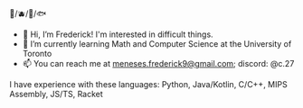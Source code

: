 🍵/🫐/🍚/🐟
* 👋 Hi, I’m Frederick! I'm interested in difficult things. 
* 🌱 I’m currently learning Math and Computer Science at the University of Toronto
* 📫 You can reach me at meneses.frederick9@gmail.com; discord: @c.27

I have experience with these languages: Python, Java/Kotlin, C/C++, MIPS Assembly, JS/TS, Racket

<!---
avinight/avinight is a ✨ special ✨ repository because its `README.md` (this file) appears on your GitHub profile.
You can click the Preview link to take a look at your changes.
--->
